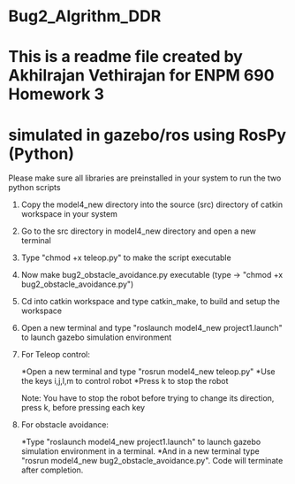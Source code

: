 # Bug2_Algrithm_DDR

# This is a readme file created by Akhilrajan Vethirajan for ENPM 690 Homework 3
# simulated in gazebo/ros using RosPy (Python)

Please make sure all libraries are preinstalled in your system to run the two python scripts

1. Copy the model4_new directory into the source (src) directory of catkin workspace in your system
2. Go to the src directory in model4_new directory and open a new terminal 
3. Type "chmod +x teleop.py" to make the script executable
3. Now make bug2_obstacle_avoidance.py executable (type -> "chmod +x bug2_obstacle_avoidance.py")
4. Cd into catkin workspace and type catkin_make, to build and setup the workspace
5. Open a new terminal and type "roslaunch model4_new project1.launch" to launch gazebo simulation environment

6. For Teleop control:
	
	*Open a new terminal and type "rosrun model4_new teleop.py"
	*Use the keys i,j,l,m to control robot 
	*Press k to stop the robot
		
	Note: You have to stop the robot before trying to change its direction, press k, before pressing each key   

7. For obstacle avoidance:

	 *Type "roslaunch model4_new project1.launch" to launch gazebo simulation environment in a terminal. 
         *And in a new terminal type "rosrun model4_new bug2_obstacle_avoidance.py".
         Code will terminate after completion.
         

